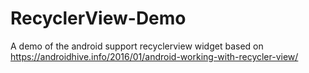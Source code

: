 # RecyclerView-Demo
A demo of the android support recyclerview widget based on https://androidhive.info/2016/01/android-working-with-recycler-view/
